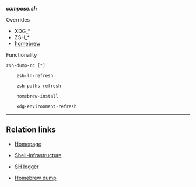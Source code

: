 
***compose.sh***

Overrides
* XDG_*
* ZSH_*
* [homebrew](../../docs//dumps/homebrew-dumps.md)

Functionality

    zsh-dump-rc [*]

        zsh-ln-refresh

        zsh-paths-refresh

        homebrew-install

        xdg-environment-refresh

---

## Relation links

* [Homepage](../../README.md)

* [Shell-infrastructure](../../docs/shell-infrastructure-munual.md)

* [SH logger](../../docs/dumps/sh-logger-manual.md)

* [Homebrew dump](../../docs//dumps/homebrew-dumps.md)